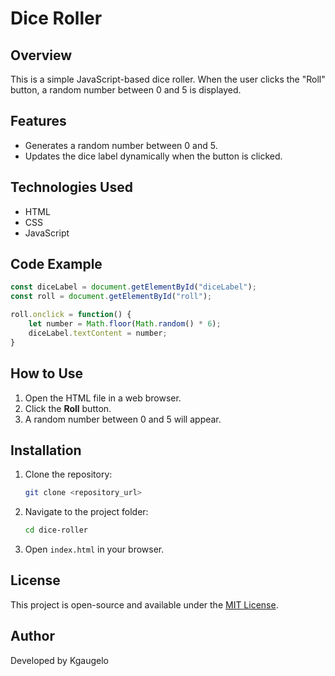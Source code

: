 # Dice Roller

## Overview
This is a simple JavaScript-based dice roller. When the user clicks the "Roll" button, a random number between 0 and 5 is displayed.

## Features
- Generates a random number between 0 and 5.
- Updates the dice label dynamically when the button is clicked.

## Technologies Used
- HTML
- CSS
- JavaScript

## Code Example
```javascript
const diceLabel = document.getElementById("diceLabel");
const roll = document.getElementById("roll");

roll.onclick = function() {
    let number = Math.floor(Math.random() * 6);
    diceLabel.textContent = number;
}
```

## How to Use
1. Open the HTML file in a web browser.
2. Click the **Roll** button.
3. A random number between 0 and 5 will appear.

## Installation
1. Clone the repository:
   ```bash
   git clone <repository_url>
   ```
2. Navigate to the project folder:
   ```bash
   cd dice-roller
   ```
3. Open `index.html` in your browser.

## License
This project is open-source and available under the [MIT License](LICENSE).

## Author
Developed by Kgaugelo

